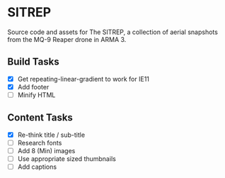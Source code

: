 # SITREP

Source code and assets for The SITREP, a collection of aerial snapshots from the MQ-9 Reaper drone in ARMA 3.

## Build Tasks

- [X] Get repeating-linear-gradient to work for IE11
- [X] Add footer
- [ ] Minify HTML

## Content Tasks

- [X] Re-think title / sub-title
- [ ] Research fonts
- [ ] Add 8 (Min) images
- [ ] Use appropriate sized thumbnails
- [ ] Add captions
